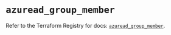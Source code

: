 # `azuread_group_member`

Refer to the Terraform Registry for docs: [`azuread_group_member`](https://registry.terraform.io/providers/hashicorp/azuread/3.4.0/docs/resources/group_member).
